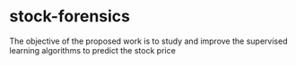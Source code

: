 # stock-forensics
The objective of the proposed work is to study and improve the supervised learning algorithms to predict the stock price
